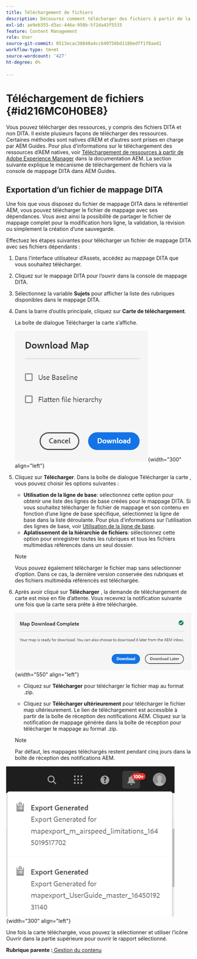 ```yaml
---
title: Téléchargement de fichiers
description: Découvrez comment télécharger des fichiers à partir de la console de mappage DITA dans AEM Guides et exporter un fichier de mappage DITA dans AEM référentiel.
exl-id: ae9eb355-d3ac-446a-958b-5f2da43f5533
feature: Content Management
role: User
source-git-commit: 0513ecac38840a4cc649758bd1180edff1f8aed1
workflow-type: tm+mt
source-wordcount: '427'
ht-degree: 0%

---
```


# Téléchargement de fichiers {#id216MC0H0BE8}

Vous pouvez télécharger des ressources, y compris des fichiers DITA et non DITA. Il existe plusieurs façons de télécharger des ressources. Certaines méthodes sont natives d’AEM et d’autres sont prises en charge par AEM Guides. Pour plus d’informations sur le téléchargement des ressources d’AEM natives, voir [Téléchargement de ressources à partir de Adobe Experience Manager](https://experienceleague.adobe.com/docs/experience-manager-cloud-service/assets/manage/download-assets-from-aem.html) dans la documentation AEM. La section suivante explique le mécanisme de téléchargement de fichiers via la console de mappage DITA dans AEM Guides.

## Exportation d’un fichier de mappage DITA

Une fois que vous disposez du fichier de mappage DITA dans le référentiel AEM, vous pouvez télécharger le fichier de mappage avec ses dépendances. Vous avez ainsi la possibilité de partager le fichier de mappage complet pour la modification hors ligne, la validation, la révision ou simplement la création d’une sauvegarde.

Effectuez les étapes suivantes pour télécharger un fichier de mappage DITA avec ses fichiers dépendants :

1. Dans l’interface utilisateur d’Assets, accédez au mappage DITA que vous souhaitez télécharger.

1. Cliquez sur le mappage DITA pour l’ouvrir dans la console de mappage DITA.

1. Sélectionnez la variable **Sujets** pour afficher la liste des rubriques disponibles dans le mappage DITA.

1. Dans la barre d’outils principale, cliquez sur **Carte de téléchargement**.

   La boîte de dialogue Télécharger la carte s’affiche.

   ![](images/download-map.png){width="300" align="left"}

1. Cliquez sur **Télécharger**. Dans la boîte de dialogue Télécharger la carte , vous pouvez choisir les options suivantes :

   - **Utilisation de la ligne de base**: sélectionnez cette option pour obtenir une liste des lignes de base créées pour le mappage DITA. Si vous souhaitez télécharger le fichier de mappage et son contenu en fonction d’une ligne de base spécifique, sélectionnez la ligne de base dans la liste déroulante. Pour plus d’informations sur l’utilisation des lignes de base, voir [Utilisation de la ligne de base](generate-output-use-baseline-for-publishing.md#).
   - **Aplatissement de la hiérarchie de fichiers**: sélectionnez cette option pour enregistrer toutes les rubriques et tous les fichiers multimédias référencés dans un seul dossier.
   >[!NOTE]
   >
   > Vous pouvez également télécharger le fichier map sans sélectionner d’option. Dans ce cas, la dernière version conservée des rubriques et des fichiers multimédia référencés est téléchargée.

1. Après avoir cliqué sur **Télécharger** , la demande de téléchargement de carte est mise en file d’attente. Vous recevrez la notification suivante une fois que la carte sera prête à être téléchargée.

   ![](images/download-map-prompt.png){width="550" align="left"}

   - Cliquez sur **Télécharger** pour télécharger le fichier map au format .zip.

   - Cliquez sur **Télécharger ultérieurement** pour télécharger le fichier map ultérieurement. Le lien de téléchargement est accessible à partir de la boîte de réception des notifications AEM. Cliquez sur la notification de mappage générée dans la boîte de réception pour télécharger le mappage au format .zip.

   >[!NOTE]
   >
   > Par défaut, les mappages téléchargés restent pendant cinq jours dans la boîte de réception des notifications AEM.

![](images/download-map-inbox.png){width="300" align="left"}

Une fois la carte téléchargée, vous pouvez la sélectionner et utiliser l’icône Ouvrir dans la partie supérieure pour ouvrir le rapport sélectionné.

**Rubrique parente :**[ Gestion du contenu](authoring.md)
